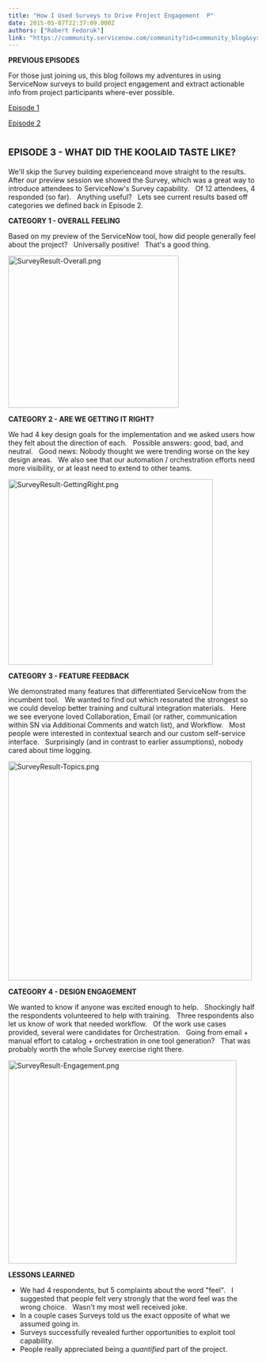 ```yaml
---
title: "How I Used Surveys to Drive Project Engagement  P"
date: 2015-05-07T22:37:09.000Z
authors: ["Robert Fedoruk"]
link: "https://community.servicenow.com/community?id=community_blog&sys_id=92ec6e65dbd0dbc01dcaf3231f9619fa"
---
```

<p><strong>PREVIOUS EPISODES</strong></p><p>For those just joining us, this blog follows my adventures in using ServiceNow surveys to build project engagement and extract actionable info from project participants where-ever possible.</p><p><a title="" _jive_internal="true" href="/community/service-management/general/blog/2015/05/06/how-i-used-surveys-to-drive-project-engagement--p1">Episode 1</a></p><p><a title="" _jive_internal="true" href="/community/service-management/general/blog/2015/05/06/how-i-used-surveys-to-drive-project-engagement--p2">Episode 2</a></p><p></p><h1><span style="font-size: 14pt;"><strong>EPISODE 3 - WHAT DID THE KOOLAID TASTE LIKE?</strong></span></h1><p>We'll skip the <span style="font-size: 13.3333330154419px;">Survey <span style="font-size: 13.3333330154419px;">building </span></span>experienceand move straight to the results.   After our preview session we showed the Survey, which was a great way to introduce attendees to ServiceNow's Survey capability. <span __jive_emoticon_name="wink" __jive_macro_name="emoticon" class="jive_macro jive_emote" src="/6.0.3.0/images/emoticons/wink.png"></span>   Of 12 attendees, 4 responded (so far).   Anything useful?   Lets see current results based off categories we defined back in Episode 2.</p><p></p><p><strong>CATEGORY 1 - OVERALL FEELING</strong></p><p>Based on my preview of the ServiceNow tool, how did people generally feel about the project?   Universally positive!   That's a good thing.</p><p><img   alt="SurveyResult-Overall.png" class="image-0 jive-image" height="307" src="9b2e8c06db909fc03eb27a9e0f9619ce.iix" style="height: 307px; width: 343.574007220217px;" width="344"/></p><p></p><p><strong>CATEGORY 2 - ARE WE GETTING IT RIGHT?</strong></p><p>We had 4 key design goals for the implementation and we asked users how they felt about the direction of each.   Possible answers: good, bad, and neutral.   Good news: Nobody thought we were trending worse on the key design areas.   We also see that our automation / orchestration efforts need more visibility, or at least need to extend to other teams.</p><p><img   alt="SurveyResult-GettingRight.png" class="image-1 jive-image" height="374" src="73527f71dbdc1fc03eb27a9e0f961906.iix" style="height: 373.698387096774px; width: 413px;" width="413"/></p><p></p><p><strong>CATEGORY 3 - FEATURE FEEDBACK</strong></p><p>We demonstrated many features that differentiated ServiceNow from the incumbent tool.   We wanted to find out which resonated the strongest so we could develop better training and cultural integration materials.   Here we see everyone loved Collaboration, Email (or rather, communication within SN via Additional Comments and watch list), and Workflow.   Most people were interested in contextual search and our custom self-service interface.   Surprisingly (and in contrast to earlier assumptions), nobody cared about time logging.</p><p><img   alt="SurveyResult-Topics.png" class="jive-image image-2" height="442" src="85419d82db581b04ed6af3231f961936.iix" style="height: 442px; width: 491.965217391304px;" width="492"/></p><p></p><p><strong>CATEGORY 4 - DESIGN ENGAGEMENT</strong></p><p>We wanted to know if anyone was excited enough to help.   Shockingly half the respondents volunteered to help with training.   Three respondents also let us know of work that needed workflow.   Of the work use cases provided, several were candidates for Orchestration.   Going from email + manual effort to catalog + orchestration in one tool generation?   That was probably worth the whole Survey exercise right there.</p><p><img   alt="SurveyResult-Engagement.png" class="jive-image image-3" height="410" src="1b5010c6db149fc068c1fb651f9619df.iix" style="height: 410.438709677419px; width: 461px;" width="461"/></p><p></p><p><strong>LESSONS LEARNED</strong></p><ul><li>We had 4 respondents, but 5 complaints about the word "feel".   I suggested that people felt very strongly that the word feel was the wrong choice.   Wasn't my most well received joke.</li><li>In a couple cases Surveys told us the exact opposite of what we assumed going in.</li><li>Surveys successfully revealed further opportunities to exploit tool capability.</li><li>People really appreciated being a <em>quantified </em>part of the project.</li></ul>